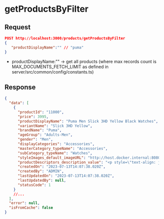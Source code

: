# getProductsByFilter

## Request

```json
POST http://localhost:3000/products/getProductsByFilter
{
   "productDisplayName":"" // "puma"
}
```

- productDisplayName:"" -> get all products (where max records count is MAX_DOCUMENTS_FETCH_LIMIT as defined in server/src/common/config/constants.ts)

## Response

```json
{
  "data": [
    {
      "productId": "11000",
      "price": 3995,
      "productDisplayName": "Puma Men Slick 3HD Yellow Black Watches",
      "variantName": "Slick 3HD Yellow",
      "brandName": "Puma",
      "ageGroup": "Adults-Men",
      "gender": "Men",
      "displayCategories": "Accessories",
      "masterCategory_typeName": "Accessories",
      "subCategory_typeName": "Watches",
      "styleImages_default_imageURL": "http://host.docker.internal:8080/images/11000.jpg",
      "productDescriptors_description_value": "<p style=\"text-align: justify;\">Stylish and comfortable, ...",
      "createdOn": "2023-07-13T14:07:38.020Z",
      "createdBy": "ADMIN",
      "lastUpdatedOn": "2023-07-13T14:07:38.020Z",
      "lastUpdatedBy": null,
      "statusCode": 1
    }
    //...
  ],
  "error": null,
  "isFromCache": false
}
```
